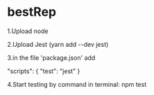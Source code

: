 # bestRep 
1.Upload node

2.Upload Jest (yarn add --dev jest)

3.in the file 'package.json' add

"scripts": {
    "test": "jest"
  }
  
 4.Start testing by command in terminal: npm test
